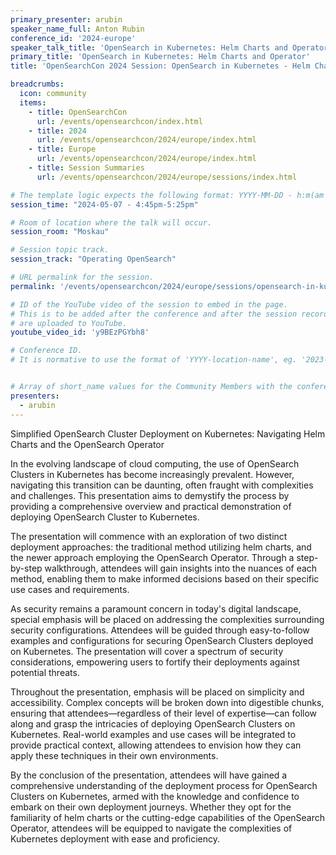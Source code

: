 ```yaml
---
primary_presenter: arubin
speaker_name_full: Anton Rubin
conference_id: '2024-europe'
speaker_talk_title: 'OpenSearch in Kubernetes: Helm Charts and Operator'
primary_title: 'OpenSearch in Kubernetes: Helm Charts and Operator'
title: 'OpenSearchCon 2024 Session: OpenSearch in Kubernetes - Helm Charts and Operator'

breadcrumbs:
  icon: community
  items:
    - title: OpenSearchCon
      url: /events/opensearchcon/index.html
    - title: 2024
      url: /events/opensearchcon/2024/europe/index.html
    - title: Europe
      url: /events/opensearchcon/2024/europe/index.html
    - title: Session Summaries
      url: /events/opensearchcon/2024/europe/sessions/index.html

# The template logic expects the following format: YYYY-MM-DD - h:m(am|pm)-(h:m(am|pm))
session_time: "2024-05-07 - 4:45pm-5:25pm"

# Room of location where the talk will occur.
session_room: "Moskau"

# Session topic track.
session_track: "Operating OpenSearch"

# URL permalink for the session.
permalink: '/events/opensearchcon/2024/europe/sessions/opensearch-in-kubernetes-helm-charts-and-operator.html'

# ID of the YouTube video of the session to embed in the page.
# This is to be added after the conference and after the session recordings
# are uploaded to YouTube.
youtube_video_id: 'y9BEzPGYbh8'

# Conference ID.
# It is normative to use the format of 'YYYY-location-name', eg. '2023-north-america'.


# Array of short_name values for the Community Members with the conference_speaker persona whom are presenting the session. This includes the primary_speaker indicated above and any other presenters (if any).
presenters:
  - arubin
---
```


Simplified OpenSearch Cluster Deployment on Kubernetes: Navigating Helm Charts and the OpenSearch Operator

In the evolving landscape of cloud computing, the use of OpenSearch Clusters in Kubernetes has become increasingly prevalent. However, navigating this transition can be daunting, often fraught with complexities and challenges. This presentation aims to demystify the process by providing a comprehensive overview and practical demonstration of deploying OpenSearch Cluster to Kubernetes.

The presentation will commence with an exploration of two distinct deployment approaches: the traditional method utilizing helm charts, and the newer approach employing the OpenSearch Operator. Through a step-by-step walkthrough, attendees will gain insights into the nuances of each method, enabling them to make informed decisions based on their specific use cases and requirements.

As security remains a paramount concern in today's digital landscape, special emphasis will be placed on addressing the complexities surrounding security configurations. Attendees will be guided through easy-to-follow examples and configurations for securing OpenSearch Clusters deployed on Kubernetes. The presentation will cover a spectrum of security considerations, empowering users to fortify their deployments against potential threats.

Throughout the presentation, emphasis will be placed on simplicity and accessibility. Complex concepts will be broken down into digestible chunks, ensuring that attendees—regardless of their level of expertise—can follow along and grasp the intricacies of deploying OpenSearch Clusters on Kubernetes. Real-world examples and use cases will be integrated to provide practical context, allowing attendees to envision how they can apply these techniques in their own environments.

By the conclusion of the presentation, attendees will have gained a comprehensive understanding of the deployment process for OpenSearch Clusters on Kubernetes, armed with the knowledge and confidence to embark on their own deployment journeys. Whether they opt for the familiarity of helm charts or the cutting-edge capabilities of the OpenSearch Operator, attendees will be equipped to navigate the complexities of Kubernetes deployment with ease and proficiency.